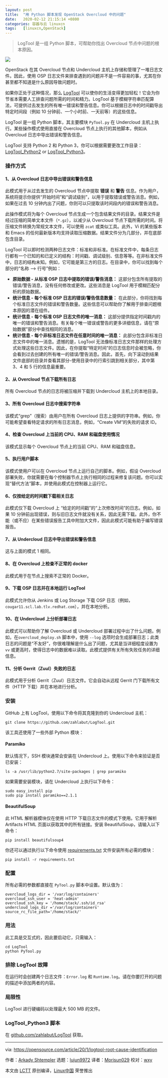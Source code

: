 ```yaml
---
layout: post
title:	"用 Python 脚本发现 OpenStack Overcloud 中的问题"
date:	2020-02-12 21:15:14 +0800 
categories:	容器与云 linuxcn 
tags:	[linuxcn,OpenStack]
---
```




> 
> LogTool 是一组 Python 脚本，可帮助你找出 Overcloud 节点中问题的根本原因。
> 
> 
> 


![](/Asserts/Images//attachment/album/202002/12/211455woy57xx5q19cx175.jpg)


OpenStack 在其 Overcloud 节点和 Undercloud 主机上存储和管理了一堆日志文件。因此，使用 OSP 日志文件来排查遇到的问题并不是一件容易的事，尤其在你甚至都不知道是什么原因导致问题时。


如果你正处于这种情况，那么 [LogTool](https://github.com/zahlabut/LogTool) 可以使你的生活变得更加轻松！它会为你节省本需要人工排查问题所需的时间和精力。LogTool 基于模糊字符串匹配算法，可提供过去发生的所有唯一错误和警告信息。你可以根据日志中的时间戳导出特定时间段（例如 10 分钟前、一个小时前、一天前等）的这些信息。


LogTool 是一组 Python 脚本，其主要模块 `PyTool.py` 在 Undercloud 主机上执行。某些操作模式使用直接在 Overcloud 节点上执行的其他脚本，例如从 Overcloud 日志中导出错误和警告信息。


LogTool 支持 Python 2 和 Python 3，你可以根据需要更改工作目录：[LogTool\_Python2](https://github.com/zahlabut/LogTool/tree/master/LogTool_Python2) or [LogTool\_Python3](https://github.com/zahlabut/LogTool/tree/master/LogTool_Python3)。


### 操作方式


#### 1、从 Overcloud 日志中导出错误和警告信息


此模式用于从过去发生的 Overcloud 节点中提取 **错误** 和 **警告** 信息。作为用户，系统将提示你提供“开始时间”和“调试级别”，以用于提取错误或警告消息。例如，如果在过去 10 分钟内出了问题，你则可以只提取该时间段内的错误和警告消息。


此操作模式将为每个 Overcloud 节点生成一个包含结果文件的目录。结果文件是经过压缩的简单文本文件（`*.gz`），以减少从 Overcloud 节点下载所需的时间。将压缩文件转换为常规文本文件，可以使用 `zcat` 或类似工具。此外，Vi 的某些版本和 Emacs 的任何最新版本均支持读取压缩数据。结果文件分为几部分，并在底部包含目录。


LogTool 可以即时检测两种日志文件：标准和非标准。在标准文件中，每条日志行都有一个已知的和已定义的结构：时间戳、调试级别、信息等等。在非标准文件中，日志的结构未知。例如，它可能是第三方的日志。在目录中，你可以找到每个部分的“名称 –> 行号”例如：


* **原始数据 - 从标准 OSP 日志中提取的错误/警告消息：** 这部分包含所有提取的错误/警告消息，没有任何修改或更改。这些消息是 LogTool 用于模糊匹配分析的原始数据。
* **统计信息 - 每个标准 OSP 日志的错误/警告信息数量：** 在此部分，你将找到每个标准日志文件的错误和警告数量。这些信息可以帮助你了解用于排查问题根本原因的潜在组件。
* **统计信息 - 每个标准 OSP 日志文件的唯一消息：** 这部分提供指定时间戳内的唯一的错误和警告消息。有关每个唯一错误或警告的更多详细信息，请在“原始数据”部分中查找相同的消息。
* **统计信息 - 每个非标准日志文件在任意时间的唯一消息：** 此部分包含非标准日志文件中的唯一消息。遗憾的是，LogTool 无法像标准日志文件那样的处理方式处理这些日志文件。因此，在你提取“特定时间”的日志信息时会被忽略，你会看到过去创建的所有唯一的错误/警告消息。因此，首先，向下滚动到结果文件底部的目录并查看其部分-使用目录中的行索引跳到相关部分，其中第 3、4 和 5 行的信息最重要。


#### 2、从 Overcloud 节点下载所有日志


所有 Overcloud 节点的日志将被压缩并下载到 Undercloud 主机上的本地目录。


#### 3、所有 Overcloud 日志中搜索字符串


该模式“grep”（搜索）由用户在所有 Overcloud 日志上提供的字符串。例如，你可能希望查看特定请求的所有日志消息，例如，“Create VM”的失败的请求 ID。


#### 4、检查 Overcloud 上当前的 CPU、RAM 和磁盘使用情况


该模式显示每个 Overcloud 节点上的当前 CPU、RAM 和磁盘信息。


#### 5、执行用户脚本


该模式使用户可以在 Overcloud 节点上运行自己的脚本。例如，假设 Overcloud 部署失败，你就需要在每个控制器节点上执行相同的过程来修复该问题。你可以实现“替代方法”脚本，并使用此模式在控制器上运行它。


#### 6、仅按给定的时间戳下载相关日志


此模式仅下载 Overcloud 上 “给定的时间戳”的“上次修改时间”的日志。例如，如果 10 分钟前出现错误，则与旧日志文件就没有关系，因此无需下载。此外，你不能（或不应）在某些错误报告工具中附加大文件，因此此模式可能有助于编写错误报告。


#### 7、从 Undercloud 日志中导出错误和警告信息


这与上面的模式 1 相同。


#### 8、在 Overcloud 上检查不正常的 docker


此模式用于在节点上搜索不正常的 Docker。


#### 9、下载 OSP 日志并在本地运行 LogTool


此模式允许你从 Jenkins 或 Log Storage 下载 OSP 日志（例如，`cougar11.scl.lab.tlv.redhat.com`），并在本地分析。


#### 10、在 Undercloud 上分析部署日志


此模式可以帮助你了解 Overcloud 或 Undercloud 部署过程中出了什么问题。例如，在`overcloud_deploy.sh` 脚本中，使用 `--log` 选项时会生成部署日志；此类日志的问题是“不友好”，你很难理解是什么出了问题，尤其是当详细程度设置为 `vv` 或更高时，使得日志中的数据难以读取。此模式提供有关所有失败任务的详细信息。


#### 11、分析 Gerrit（Zuul）失败的日志


此模式用于分析 Gerrit（Zuul）日志文件。它会自动从远程 Gerrit 门下载所有文件（HTTP 下载）并在本地进行分析。


### 安装


GitHub 上有 LogTool，使用以下命令将其克隆到你的 Undercloud 主机：



```
git clone https://github.com/zahlabut/LogTool.git
```

该工具还使用了一些外部 Python 模块：


#### Paramiko


默认情况下，SSH 模块通常会安装在 Undercloud 上。使用以下命令来验证是否已安装：



```
ls -a /usr/lib/python2.7/site-packages | grep paramiko
```

如果需要安装模块，请在 Undercloud 上执行以下命令：



```
sudo easy_install pip
sudo pip install paramiko==2.1.1
```

#### BeautifulSoup


此 HTML 解析器模块仅在使用 HTTP 下载日志文件的模式下使用。它用于解析 Artifacts HTML 页面以获取其中的所有链接。安装 BeautifulSoup，请输入以下命令：



```
pip install beautifulsoup4
```

你还可以通过执行以下命令使用 [requirements.txt](https://github.com/zahlabut/LogTool/blob/master/LogTool_Python3/requirements.txt) 文件安装所有必需的模块：



```
pip install -r requirements.txt
```

### 配置


所有必需的参数都直接在 `PyTool.py` 脚本中设置。默认值为：



```
overcloud_logs_dir = '/var/log/containers'
overcloud_ssh_user = 'heat-admin'
overcloud_ssh_key = '/home/stack/.ssh/id_rsa'
undercloud_logs_dir ='/var/log/containers'
source_rc_file_path='/home/stack/'
```

### 用法


此工具是交互式的，因此要启动它，只需输入：



```
cd LogTool
python PyTool.py
```

### 排除 LogTool 故障


在运行时会创建两个日志文件：`Error.log` 和 `Runtime.log`。请在你要打开的问题的描述中添加两者的内容。


### 局限性


LogTool 进行硬编码以处理最大 500 MB 的文件。


### LogTool\_Python3 脚本


在 [github.com/zahlabut/LogTool](https://github.com/zahlabut/LogTool) 获取。




---


via: <https://opensource.com/article/20/1/logtool-root-cause-identification>


作者：[Arkady Shtempler](https://opensource.com/users/ashtempl) 选题：[lujun9972](https://github.com/lujun9972) 译者：[Morisun029](https://github.com/%E8%AF%91%E8%80%85ID) 校对：[wxy](https://github.com/wxy)


本文由 [LCTT](https://github.com/LCTT/TranslateProject) 原创编译，[Linux中国](https://linux.cn/) 荣誉推出
